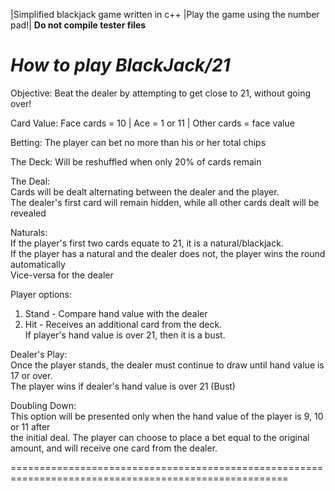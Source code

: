 |Simplified blackjack game written in c++ |Play the game using the number pad!|
**Do not compile tester files** 

*How to play BlackJack/21*
======================================================================================================

Objective:
Beat the dealer by attempting to get close to 21, without going over!

Card Value: 
Face cards = 10 | Ace = 1 or 11 | Other cards = face value

Betting:
The player can bet no more than his or her total chips

The Deck:
Will be reshuffled when only 20% of cards remain

The Deal:                                                                                         
Cards will be dealt alternating between the dealer and the player.                            
The dealer's first card will remain hidden, while all other cards dealt will be revealed      
                                                                                                  
Naturals:                                                                                          
If the player's first two cards equate to 21, it is a natural/blackjack.                       
If the player has a natural and the dealer does not, the player wins the round automatically  
Vice-versa for the dealer                                                                      
                                                                                                 
Player options:                                                                                    
1. Stand - Compare hand value with the dealer                                                
2. Hit - Receives an additional card from the deck.                                         
If player's hand value is over 21, then it is a bust.                                    
                                                                                          
Dealer's Play:                                                                                   
Once the player stands, the dealer must continue to draw until hand value is 17 or over.     
The player wins if dealer's hand value is over 21 (Bust)                                      
                                                                                          
Doubling Down:                                                                               
This option will be presented only when the hand value of the player is 9, 10 or 11 after      
the initial deal. The player can choose to place a bet equal to the original amount, 
and will receive one card from the dealer.                      

======================================================================================================
